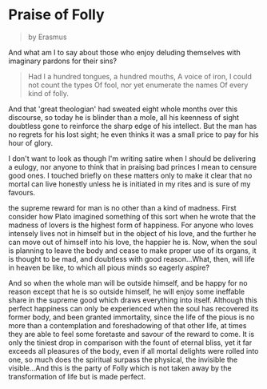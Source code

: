 # Praise of Folly
> by Erasmus

And what am I to say about those who enjoy deluding themselves with imaginary pardons for their sins?

> Had I a hundred tongues, a hundred mouths,
> A voice of iron, I could not count the types 
> Of fool, nor yet enumerate the names
> Of every kind of folly.

And that 'great theologian' had sweated eight whole months over this discourse, so today he is blinder than a mole, all his keenness of sight doubtless gone to reinforce the sharp edge of his intellect. But the man has no regrets for his lost sight; he even thinks it was a small price to pay for his hour of glory.

I don't want to look as though I'm writing satire when I should be delivering a eulogy, nor anyone to think that in praising bad princes I mean to censure good ones. I touched briefly on these matters only to make it clear that no mortal can live honestly unless he is initiated in my rites and is sure of my favours.

the supreme reward for man is no other than a kind of madness. First consider how Plato imagined something of this sort when he wrote that the madness of lovers is the highest form of happiness. For anyone who loves intensely lives not in himself but in the object of his love, and the further he can move out of himself into his love, the happier he is. Now, when the soul is planning to leave the body and cease to make proper use of its organs, it is thought to be mad, and doubtless with good reason...What, then, will life in heaven be like, to which all pious minds so eagerly aspire?

And so when the whole man will be outside himself, and be happy for no reason except that he is so outside himself, he will enjoy some ineffable share in the supreme good which draws everything into itself. Although this perfect happiness can only be experienced when the soul has recovered its former body, and been granted immortality, since the life of the pious is no more than a contemplation and foreshadowing of that other life, at times they are able to feel some foretaste and savour of the reward to come. It is only the tiniest drop in comparison with the fount of eternal bliss, yet it far exceeds all pleasures of the body, even if all mortal delights were rolled into one, so much does the spiritual surpass the physical, the invisible the visible...And this is the party of Folly which is not taken away by the transformation of life but is made perfect.